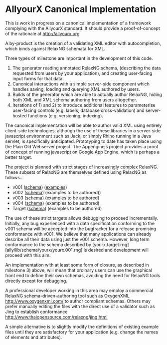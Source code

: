 # AllyourX Canonical Implementation

This is work in progress on a canonical implementation of a framework complying with the AllyourX standard. It should provide a proof-of-concept of the rationale at http://allyourx.org

A by-product is the creation of a validating XML editor with autocompletion, which binds against RelaxNG schemata for XML.

Three types of milestone are important in the development of this code. 

1. The generator reading annotated RelaxNG schema, (describing the data requested from users by your application), and creating user-facing input forms for that data.
2. Canonical interactions with a simple server-side component which handles saving, loading and querying XML authored by users. 
3. Builds of the generator which are able to actually author RelaxNG, hiding both XML and XML schema authoring from users altogether.
4. Iterations of 1) and 2) to introduce additional features to parameterise user-facing controls (e.g. labels, database cross-validation) and server-hosted functions (e.g. versioning, indexing).

The canonical implementation will be able to author valid XML using entirely client-side technologies, although the use of these libraries in a server-side javascript environment such as Jack, or simply Rhino running in a Java servlet, is specifically anticipated. Prototyping to date has taken place using the Plain Old Webserver project. The Appenginejs project provides a proof of concept of running javascript on Google App Engine, which is perhaps a better target.

The project is planned with strict stages of increasingly complex RelaxNG. These subsets of RelaxNG are themselves defined using RelaxNG as follows...

* v001 ([schema](allyourx/tree/master/ally/lib/schema/yourx/yourx.001.rng)) ([examples](allyourx/tree/master/ally/lib/schema/yourx/examples.001/))
* v002 ([schema](allyourx/tree/master/ally/lib/schema/yourx/yourx.002.rng)) (examples to be authored))
* v003 ([schema](allyourx/tree/master/ally/lib/schema/yourx/yourx.003.rng)) (examples to be authored)
* v004 ([schema](allyourx/tree/master/ally/lib/schema/yourx/yourx.004.rng)) (examples to be authored)
* Target ([schema](allyourx/tree/master/ally/lib/schema/yourx/yourx.target.rng)) (examples to be authored)

The use of these strict targets allows debugging to proceed incrementally. Initially, any bug experienced with a data specification conforming to the v001 schema will be accepted into the bugtracker for a release promising conformance with v001. We believe that many applications can already describe all their data using just the v001 schema. However, long term conformance to the schema described by [yourx.target.rng][ally/lib/schema/yourx/yourx.001.rng] is desired and development will proceed with this aim. 

An implementation with at least some form of closure, as described in milestone 3) above, will mean that ordinary users can use the graphical front end to define their own schemas, avoiding the need for RelaxNG tools directly except for debugging.

A professional developer working in this area may employ a commercial RelaxNG schema-driven-authoring tool such as OxygenXML http://www.oxygenxml.com/ to author compliant schemas. Others may prefer manually editing the files with the direct use of a validator such as Jing to establish conformance http://www.thaiopensource.com/relaxng/jing.html 

A simple alternative is to slightly modify the definitions of existing example files until they are satisfactory for your application (e.g. change the names of elements and attributes).

